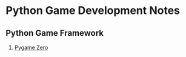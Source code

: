 # Python Game Development Notes

## Python Game Framework

1. [Pygame Zero](https://pygame-zero.readthedocs.io/en/stable/index.html)
